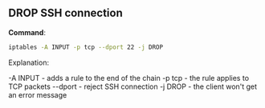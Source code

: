 ## DROP SSH connection

**Command**:

```bash
iptables -A INPUT -p tcp --dport 22 -j DROP
```
Explanation:

-A INPUT - adds a rule to the end of the chain
-p tcp - the rule applies to TCP packets
--dport - reject SSH connection
-j DROP - the client won't get an error message
